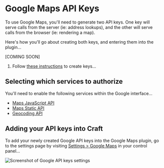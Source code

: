 # Google Maps API Keys

To use Google Maps, you'll need to generate two API keys. One key will serve calls from the server (ie: address lookups), and the other will serve calls from the browser (ie: rendering a map).

Here's how you'll go about creating both keys, and entering them into the plugin...

[COMING SOON]

1. Follow [these instructions](https://developers.google.com/maps/gmp-get-started) to create keys...

<!-- TODO: Simple instructions and basic screenshots (just a few) 
## Generating your API keys

(INSTRUCTIONS)

(SCREENSHOTS OF THE GOOGLE INTERFACE)
-->

## Selecting which services to authorize

You'll need to enable the following services within the Google interface...

- [Maps JavaScript API](https://developers.google.com/maps/documentation/javascript/overview)
- [Maps Static API](https://developers.google.com/maps/documentation/maps-static/overview)
- [Geocoding API](https://developers.google.com/maps/documentation/geocoding/overview)

## Adding your API keys into Craft

To add your newly created Google API keys into the Google Maps plugin, go to the settings page by visiting [Settings > Google Maps](/getting-started/settings/#google-api-keys) in your control panel...

<img class="dropshadow" :src="$withBase('/images/settings/google-api-keys.png')" alt="Screenshot of Google API keys settings">

<!--

@TODO: Create API key diagnostics tool

## Testing your API keys

If you have any problems with your Google Maps API keys, you can check out the [Diagnostics tool](/getting-started/diagnostics/#testing-your-google-maps-api-keys) to get it all sorted out.

-->
